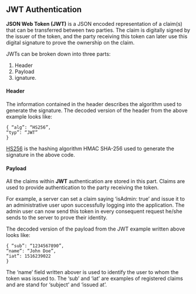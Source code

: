 ## JWT Authentication

<b>JSON Web Token (JWT)</b> is a JSON encoded representation of a claim(s) that can be transferred between two parties. The claim is digitally signed by the issuer of the token, and the party receiving this token can later use this digital signature to prove the ownership on the claim. <br>

JWTs can be broken down into three parts:
1. Header
2. Payload
3. ignature.

#### Header
The information contained in the header describes the algorithm used to generate the signature. The decoded version of the header from the above example looks like:<br>


	{ “alg”: “HS256”,
    “typ”: “JWT”
    }

[HS256](https://www.loginradius.com/blog/async/jwt-signing-algorithms/) is the hashing algorithm HMAC SHA-256 used to generate the signature in the above code.<br>

#### Payload
All the claims within <b>JWT</b> authentication are stored in this part. Claims are used to provide authentication to the party receiving the token.  <br>

For example, a server can set a claim saying ‘isAdmin: true’ and issue it to an administrative user upon successfully logging into the application. The admin user can now send this token in every consequent request he/she sends to the server to prove their identity.<br>

The decoded version of the payload from the JWT example written above looks like:


	{ “sub”: “1234567890”,
    “name”: “John Doe”,
    “iat”: 1516239022
    }

The ‘name’ field written abover is used to identify the user to whom the token was issued to. The ‘sub’ and ‘iat’ are examples of registered claims and are stand for ‘subject’ and ‘issued at’. <br>



